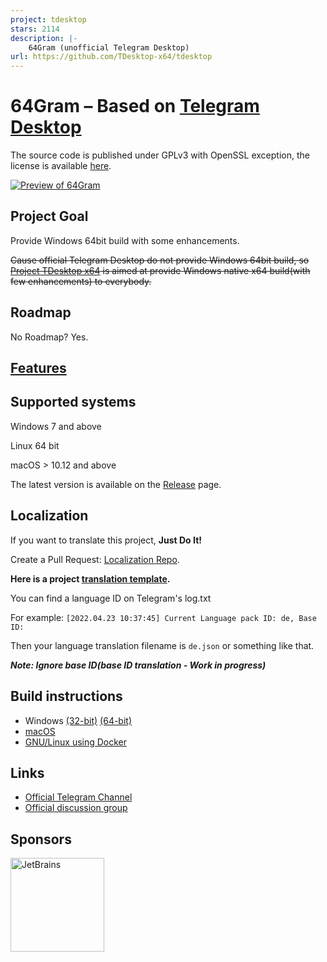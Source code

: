 ```yaml
---
project: tdesktop
stars: 2114
description: |-
    64Gram (unofficial Telegram Desktop)
url: https://github.com/TDesktop-x64/tdesktop
---
```


# 64Gram – Based on [Telegram Desktop](https://github.com/telegramdesktop/tdesktop)

The source code is published under GPLv3 with OpenSSL exception, the license is available [here][license].

[![Preview of 64Gram][preview_image]][preview_image_url]

## Project Goal

Provide Windows 64bit build with some enhancements.

~~Cause official Telegram Desktop do not provide Windows 64bit build, so [Project TDesktop x64](https://github.com/TDesktop-x64) is aimed at provide Windows native x64 build(with few enhancements) to everybody.~~

## Roadmap

No Roadmap? Yes.

## [Features](features.md)

## Supported systems

Windows 7 and above

Linux 64 bit

macOS > 10.12 and above

The latest version is available on the [Release](https://github.com/TDesktop-x64/tdesktop/releases) page.

## Localization

If you want to translate this project, **Just Do It!**

Create a Pull Request: [Localization Repo](https://github.com/TDesktop-x64/Localization).

**Here is a project [translation template](https://github.com/TDesktop-x64/Localization/blob/master/en.json).**

You can find a language ID on Telegram's log.txt

For example: `[2022.04.23 10:37:45] Current Language pack ID: de, Base ID: `

Then your language translation filename is `de.json` or something like that.

***Note: Ignore base ID(base ID translation - Work in progress)***

## Build instructions

* Windows [(32-bit)][win32] [(64-bit)][win64]
* [macOS][mac]
* [GNU/Linux using Docker][linux]

## Links

* [Official Telegram Channel](https://t.me/tg_x64)
* [Official discussion group](https://t.me/tg_x64_chat)

## Sponsors
<a href="https://www.jetbrains.com/?from=64Gram">
     <img src="https://www.jetbrains.com/icon-512.png"  alt="JetBrains" width="150"/>
</a>

[//]: # (LINKS)
[license]: LICENSE
[win32]: docs/building-win.md
[win64]: docs/building-win-x64.md
[mac]: docs/building-mac.md
[linux]: docs/building-linux.md
[preview_image]: https://github.com/TDesktop-x64/tdesktop/blob/dev/docs/assets/preview.png "Preview of 64Gram Desktop"
[preview_image_url]: https://raw.githubusercontent.com/TDesktop-x64/tdesktop/dev/docs/assets/preview.png


